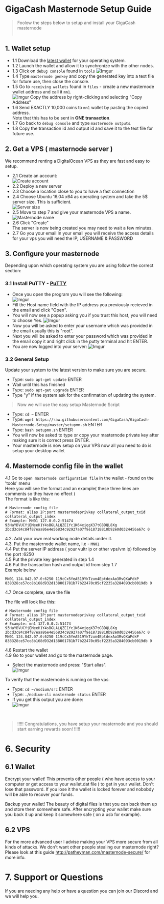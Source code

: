 # GigaCash Masternode Setup Guide

> Foolow the steps below to setup and install your GigaCash masternode<br><br>

## 1. Wallet setup
* 1.1 Download the [latest wallet](https://github.com/GigaCash/GigaCash/releases) for your operating system.<br>
* 1.2 Launch the wallet and allow it to synchronize with the other nodes.<br />
* 1.3 Click on `debug console` found in `tools`
![Imgur](https://i.gyazo.com/2b22c2a6f2f050f84357989ee67bb88a.png)
* 1.4 Type `masternode genkey` and copy the generated key into a text file for future use, then close the console.<br />
* 1.5 Go to `receiving wallets` found in `files` - create a new masternode wallet address and call it `mn1`. <br />
![Imgur](https://i.gyazo.com/8a4ef87618bcb7c8e61f8cebb5c22dad.png)
Copy the address by right-clicking and selecting "Copy Address"<br>
* 1.6 Send EXACTLY 10,000 coins to `mn1` wallet by pasting the copied address.<br>
Note that this has to be sent in **ONE transaction**. <br />
* 1.7 Go back to `debug console` and type `masternode outputs`. <br />
* 1.8 Copy the transaction id and output id and save it to the text file for future use.

## 2. Get a VPS ( masternode server )
We recommend renting a DigitalOcean VPS as they are fast and easy to setup.

* 2.1 Create an account:<br>
![Create account](https://i.gyazo.com/5615c4d87bcc1df2c4de7446f8bd671b.png)<br>
* 2.2 Deploy a new server
* 2.3 Choose a location close to you to have a fast connection
* 2.4 Choose Ubuntu 16.04  x64 as operating system and take the 5$ server size. This is sufficient.<br>
![Server size](https://i.gyazo.com/4c26198fe7b80283917f24afd5b70d49.png)<br>
* 2.5 Move to step 7 and give your masternode VPS a name.<br>
![Masternode name](https://i.gyazo.com/f57ea7b2bd7e7acf555d1ce412a91e7e.png)<br>
* 2.6 Click "Create"<br>
The server is now being created you may need to wait a few minutes.
* 2.7 Go you your email
In your email you will receive the access details for your vps you will need the IP, USERNAME & PASSWORD

## 3. Configure your masternode
Depending upon which operating system you are using follow the correct section:

### 3.1 Install PuTTY - [PuTTY](https://www.chiark.greenend.org.uk/~sgtatham/putty/latest.html)
* Once you open the program you will see the following:<br>
![Imgur](https://i.imgur.com/X1k9vXi.png)<br>
* Fill the Host name field with the IP address you previously recieved in the email and click "Open".<br>
* You will now see a popup asking you if you trust this host, you will need to choose Yes.
![Imgur](https://i.imgur.com/Y2iEDj8.png)<br>
* Now you will be asked to enter your username which was provided in the email usually this is "root".
* Next you will be asked to enter your password which was provided in the email copy it and right click in the putty terminal and hit ENTER.
* You are now logged into your server:
![Imgur](https://i.gyazo.com/fafb3a79f1e174a049973964255746a9.png)<br>
### 3.2 General Setup
Update your system to the latest version to make sure you are secure.
* Type: `sudo apt-get update`  ENTER
* Wait until this has finished
* Type: `sudo apt-get upgrade` ENTER
* Type "y" if the system ask for the confirmation of updating the system.

> Now we will use the easy setup Masternode Script<br>

* Type: `cd ~`  ENTER
* Type: `wget https://raw.githubusercontent.com/GigaCash/GigaCash-Masternode-Setup/master/setupmn.sh` ENTER
* Type: `bash setupmn.sh` ENTER
* You will now be asked to type or copy your masternode private key after making sure it is correct press ENTER.
* Your masternode is now setup on your VPS now all you need to do is setup your desktop wallet

## 4. Masternode config file in the wallet

4.1 Go to `open masternode configuration file` in the wallet - found on the 'tools' menu <br />
   Here you will see the format and an example( these three lines are comments so they have no effect ) <br />
The format is like this:

```
# Masternode config file
# Format: alias IP:port masternodeprivkey collateral_output_txid collateral_output_index
# Example: MN01 127.0.0.2:51474 93HaYBVUCYjEMeeH1Y4sBGLALQZE1Yc1K64xiqgX37tGBDQL8Xg 2bcd3c84c84f87eaa86e4e56834c92927a07f9e18718810b92e0d0324456a67c 0
```

4.2. Add your own real working node details under it. <br />
4.3. Put the masternode wallet name, i.e - `MN01` <br />
4.4 Put the server IP address ( your vultr ip or other vps/vm ip) followed by the port :6250 <br />
4.5 Put the private key generated in step 1.4 <br />
4.6 Put the transaction hash and output id from step 1.7 <br />
Example below

```
MN01 124.842.07.0:6250 119cCx5YeA519YkTzun4EptdexAo3RvQXaPdkP 838328ce57cc8b168d932d138001781b77b22470c05cf2235a3284093cb0019db 0
```

4.7 Once complete, save the file <br />

The file will look like this:
```
# Masternode config file
# Format: alias IP:port masternodeprivkey collateral_output_txid collateral_output_index
# Example: mn1 127.0.0.2:51474 93HaYBVUCYjEMeeH1Y4sBGLALQZE1Yc1K64xiqgX37tGBDQL8Xg 2bcd3c84c84f87eaa86e4e56834c92927a07f9e18718810b92e0d0324456a67c 0
MN01 124.842.07.0:6250 119cCx5YeA519YkTzun4EptdexAo3RvQXaPdkP 838328ce57cc8b168d932d138001781b77b22470c05cf2235a3284093cb0019db 0
```
4.8 Restart the wallet<br>
4.9 Go to your wallet and go to the masternode page.<br>
* Select the masternode and press: "Start alias".<br>
![Imgur](https://i.imgur.com/jXDVZqO.png)<br>

To verify that the masternode is running on the vps:
* Type: `cd ~/nodium/src`  ENTER
* Type: `./nodium-cli masternode status`  ENTER
* If you get this output you are done:<br>
![Imgur](https://i.imgur.com/tWVgO2O.png)

<br>

>!!!!! Congratulations, you have setup your masternode and you should start earning rewards soon! !!!!!<br>

# 6. Security

## 6.1 Wallet

Encrypt your wallet! This prevents other people ( who have access to your computer or get access to your wallet.dat file ) to get in your wallet. Don't lose that password. If you lose it the wallet is locked forever and nobobdy will be able to recover your funds.

Backup your wallet! The beauty of digital files is that you can back them up and store them somewhere safe. After encrypting your wallet make sure you back it up and keep it somewhere safe ( on a usb for example).

## 6.2 VPS

For the more advanced user I advise making your VPS more secure from all kinds of attacks. We don't want other people stealing our masternode right?
Please look at this guide http://patheyman.com/masternode-secure/ for more info.

# 7. Support or Questions

If you are needing any help or have a question you can join our Discord and we will help you.
